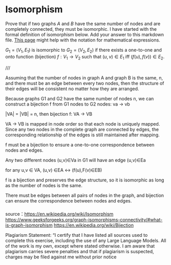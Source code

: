 # Isomorphism

Prove that if two graphs $A$ and $B$ have the same number of nodes and are
completely connected, they must be isomorphic. I have started with the formal
definition of isomorphism below. Add your answer to this markdown file. [This
page](https://docs.github.com/en/get-started/writing-on-github/working-with-advanced-formatting/writing-mathematical-expressions)
might help with the notation for mathematical expressions.

$G_1=(V_1 , E_1)$ is isomorphic to $G_2 = (V_2, E_2)$ if there exists a
one-to-one and onto function (bijection) $f: V_1 \rightarrow V_2$ such that $(u,v)
\in E_1$ iff $(f(u),f(v)) \in E_2$.


///

Assuming that the number of nodes in graph A and graph B is the same, n, and there must be an edge between every two nodes, then the structure of their edges will be consistent no matter how they are arranged.

Because graphs G1 and G2 have the same number of nodes n, we can construct a bijection f from G1 nodes to G2 nodes: va -> vb

|VA| = |VB| = n, then bijection f: VA -> VB 

VA -> VB is mapped in node order so that each node is uniquely mapped. Since any two nodes in the complete graph are connected by edges, the corresponding relationship of the edges is still maintained after mapping.

f must be a bijection to ensure a one-to-one correspondence between nodes and edges.

Any two different nodes (u,v)∈Va in G1 will have an edge (u,v)∈Ea

for any u,v ∈ VA, (u,v) ∈EA <-> (f(u),F(v)∈EB)

f is a bijection and preserves the edge structure, so it is isomorphic as long as the number of nodes is the same.

There must be edges between all pairs of nodes in the graph, and bijection can ensure the correspondence between nodes and edges.

###

source：https://en.wikipedia.org/wiki/Isomorphism https://www.geeksforgeeks.org/graph-isomorphisms-connectivity/#what-is-graph-isomorphism https://en.wikipedia.org/wiki/Bijection

Plagiarism Statement: “I certify that I have listed all sources used to complete this exercise, including the use of any Large Language Models. All of the work is my own, except where stated otherwise. I am aware that plagiarism carries severe penalties and that if plagiarism is suspected, charges may be filed against me without prior notice
